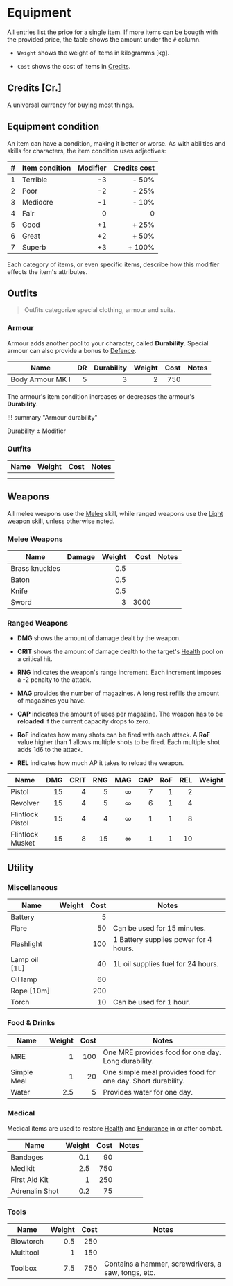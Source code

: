 # Equipment

<!-- Economy: Use real-life value of items, multiply by 10 and round to nearest sensible integer. -->

All entries list the price for a single item. If more items can be bougth with
the provided price, the table shows the amount under the `#` column.

* `Weight` shows the weight of items in kilogramms [kg].

* `Cost` shows the cost of items in [Credits](#credits).

## Credits [Cr.]

A universal currency for buying most things.

## Equipment condition

An item can have a condition, making it better or worse. As with abilities and
skills for characters, the item condition uses adjectives:

|    # | Item condition | Modifier | Credits cost |
|-----:|----------------|---------:|-------------:|
|    1 | Terrible       |       -3 |        - 50% |
|    2 | Poor           |       -2 |        - 25% |
|    3 | Mediocre       |       -1 |        - 10% |
|    4 | Fair           |        0 |            0 |
|    5 | Good           |       +1 |        + 25% |
|    6 | Great          |       +2 |        + 50% |
|    7 | Superb         |       +3 |       + 100% |

Each category of items, or even specific items, describe how this modifier
effects the item's attributes.

## Outfits

> Outfits categorize special clothing, armour and suits.

### Armour

Armour adds another pool to your character, called **Durability**. Special
armour can also provide a bonus to [Defence](/crisis#defence).

| Name             |   DR | Durability | Weight | Cost | Notes |
|------------------|-----:|-----------:|-------:|-----:|-------|
| Body Armour MK I |    5 |          3 |      2 |  750 |       |

The armour's item condition increases or decreases the armour's **Durability**.

!!! summary "Armour durability"
    <div class="formula formula-top formula-bottom">
        <span data-bracket-bottom="Armour Base">Durability</span> ±
        <span data-bracket-top="Item condition">Modifier</span>
    </div>

### Outfits

| Name | Weight | Cost | Notes |
|------|-------:|-----:|-------|
|      |        |      |       |
|      |        |      |       |

## Weapons

All melee weapons use the [Melee](/character/skills#melee) skill, while ranged
weapons use the [Light weapon](/character/skills#light-weapons) skill, unless
otherwise noted.

### Melee Weapons

| Name           | Damage | Weight | Cost | Notes |
|----------------|-------:|-------:|-----:|-------|
| Brass knuckles |        |    0.5 |      |       |
| Baton          |        |    0.5 |      |       |
| Knife          |        |    0.5 |      |       |
| Sword          |        |      3 | 3000 |       |

### Ranged Weapons

* **DMG** shows the amount of damage dealt by the weapon.

* **CRIT** shows the amount of damage dealth to the target's
  [Health](/characte#health) pool on a critical hit.

* **RNG** indicates the weapon's range increment. Each increment imposes a -2
  penalty to the attack.

* **MAG** provides the number of magazines. A long rest refills the amount of
  magazines you have.

* **CAP** indicates the amount of uses per magazine. The weapon has to be
  **reloaded** if the current capacity drops to zero.

* **RoF** indicates how many shots can be fired with each attack. A **RoF**
  value higher than 1 allows multiple shots to be fired. Each multiple shot adds
  1d6 to the attack.

* **REL** indicates how much AP it takes to reload the weapon.

| Name             |  DMG | CRIT |  RNG |  MAG |  CAP |  RoF |  REL | Weight | Cost | Notes |
|------------------|-----:|-----:|-----:|-----:|-----:|-----:|-----:|-------:|-----:|-------|
| Pistol           |   15 |    4 |    5 |    ∞ |    7 |    1 |    2 |        | 1000 |       |
| Revolver         |   15 |    4 |    5 |    ∞ |    6 |    1 |    4 |        |  750 |       |
| Flintlock Pistol |   15 |    4 |    4 |    ∞ |    1 |    1 |    8 |        |  500 |       |
| Flintlock Musket |   15 |    8 |   15 |    ∞ |    1 |    1 |   10 |        | 1000 |       |

## Utility

### Miscellaneous

| Name          | Weight | Cost | Notes                                 |
|---------------|-------:|-----:|---------------------------------------|
| Battery       |        |    5 |                                       |
| Flare         |        |   50 | Can be used for 15 minutes.           |
| Flashlight    |        |  100 | 1 Battery supplies power for 4 hours. |
| Lamp oil [1L] |        |   40 | 1L oil supplies fuel for 24 hours.    |
| Oil lamp      |        |   60 |                                       |
| Rope [10m]    |        |  200 |                                       |
| Torch         |        |   10 | Can be used for 1 hour.               |

### Food & Drinks

| Name        | Weight | Cost | Notes                                                        |
|-------------|-------:|-----:|--------------------------------------------------------------|
| MRE         |      1 |  100 | One MRE provides food for one day. Long durability.          |
| Simple Meal |      1 |   20 | One simple meal provides food for one day. Short durability. |
| Water       |    2.5 |    5 | Provides water for one day.                                  |

### Medical

Medical items are used to restore [Health](/character#health) and
[Endurance](/character#endurance) in or after combat.

| Name           | Weight | Cost | Notes |
|----------------|-------:|-----:|-------|
| Bandages       |    0.1 |   90 |       |
| Medikit        |    2.5 |  750 |       |
| First Aid Kit  |      1 |  250 |       |
| Adrenalin Shot |    0.2 |   75 |       |

### Tools

| Name      | Weight | Cost | Notes                                               |
|-----------|-------:|-----:|-----------------------------------------------------|
| Blowtorch |    0.5 |  250 |                                                     |
| Multitool |      1 |  150 |                                                     |
| Toolbox   |    7.5 |  750 | Contains a hammer, screwdrivers, a saw, tongs, etc. |
